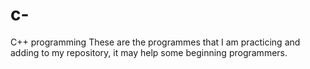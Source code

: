# c-
C++ programming
These are the programmes that I am practicing and adding to my repository, it may help some beginning programmers.
